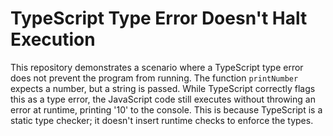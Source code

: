 # TypeScript Type Error Doesn't Halt Execution

This repository demonstrates a scenario where a TypeScript type error does not prevent the program from running.  The function `printNumber` expects a number, but a string is passed. While TypeScript correctly flags this as a type error, the JavaScript code still executes without throwing an error at runtime, printing '10' to the console.  This is because TypeScript is a static type checker; it doesn't insert runtime checks to enforce the types.